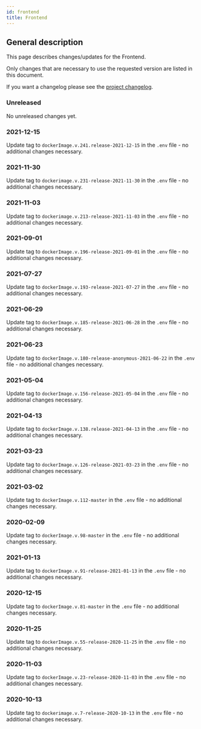 ```yaml
---
id: frontend
title: Frontend
---
```


## General description

This page describes changes/updates for the Frontend.

Only changes that are necessary to use the requested version are listed in this document.

If you want a changelog please see the [project changelog](https://github.com/CaritasDeutschland/caritas-onlineBeratung-frontend/blob/master/CHANGELOG.md).

### Unreleased

No unreleased changes yet.

### 2021-12-15

Update tag to `dockerImage.v.241.release-2021-12-15` in the `.env` file - no additional changes necessary.

### 2021-11-30

Update tag to `dockerimage.v.231-release-2021-11-30` in the `.env` file - no additional changes necessary.

### 2021-11-03

Update tag to `dockerimage.v.213-release-2021-11-03` in the `.env` file - no additional changes necessary.

### 2021-09-01

Update tag to `dockerImage.v.196-release-2021-09-01` in the `.env` file - no additional changes necessary.

### 2021-07-27

Update tag to `dockerImage.v.193-release-2021-07-27` in the `.env` file - no additional changes necessary.

### 2021-06-29

Update tag to `dockerImage.v.185-release-2021-06-28` in the `.env` file - no additional changes necessary.

### 2021-06-23

Update tag to `dockerImage.v.180-release-anonymous-2021-06-22` in the `.env` file - no additional changes necessary.

### 2021-05-04

Update tag to `dockerImage.v.156-release-2021-05-04` in the `.env` file - no additional changes necessary.

### 2021-04-13

Update tag to `dockerImage.v.138.release-2021-04-13` in the `.env` file - no additional changes necessary.

### 2021-03-23

Update tag to `dockerImage.v.126-release-2021-03-23` in the `.env` file - no additional changes necessary.

### 2021-03-02

Update tag to `dockerImage.v.112-master` in the `.env` file - no additional changes necessary.

### 2020-02-09

Update tag to `dockerImage.v.98-master` in the `.env` file - no additional changes necessary.

### 2021-01-13

Update tag to `dockerImage.v.91-release-2021-01-13` in the `.env` file - no additional changes necessary.

### 2020-12-15

Update tag to `dockerImage.v.81-master` in the `.env` file - no additional changes necessary.

### 2020-11-25

Update tag to `dockerImage.v.55-release-2020-11-25` in the `.env` file - no additional changes necessary.

### 2020-11-03

Update tag to `dockerImage.v.23-release-2020-11-03` in the `.env` file - no additional changes necessary.

### 2020-10-13

Update tag to `dockerimage.v.7-release-2020-10-13` in the `.env` file - no additional changes necessary.
